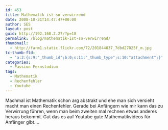 ```yaml
---
id: 453
title: Mathematik ist so verwirrend
date: 2008-10-31T14:47:47+00:00
author: SES
layout: post
guid: http://192.168.2.27/?p=18
permalink: /blog/mathematik-ist-so-verwirrend/
thumbnail:
  - http://farm1.static.flickr.com/72/201844037_7dbd27025f_m.jpg
tc-thumb-fld:
  - 'a:2:{s:9:"_thumb_id";b:0;s:11:"_thumb_type";s:10:"attachment";}'
categories:
  - Passion Fernstudium
tags:
  - Mathematik
  - Rechenfehler
  - Youtube
---
```

Machmal ist Mathematik schon arg abstrakt und ehe man sich versieht macht man einen Rechenfehler. Gerade bei Anfängern wie mir kann das zu Verwirrung führen, wenn man beim zweiten mal rechnen etwas anderes heraus bekommt. Gut das es auf Youtube gute Mathematikvideos für Anfänger gibt&#8230;.
